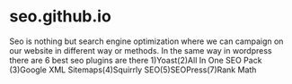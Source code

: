 # seo.github.io
Seo is nothing but search engine optimization where we can campaign on our website in different way or methods.
In the same way in wordpress there are 6 best seo plugins are there 1)Yoast(2)All In One SEO Pack (3)Google XML Sitemaps(4)Squirrly SEO(5)SEOPress(7)Rank Math
